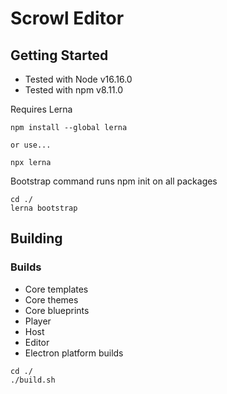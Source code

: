 # Scrowl Editor

## Getting Started
- Tested with Node v16.16.0
- Tested with npm v8.11.0

Requires Lerna

```
npm install --global lerna

or use...

npx lerna

```


Bootstrap command runs npm init on all packages

```
cd ./
lerna bootstrap
```

## Building
### Builds
- Core templates
- Core themes
- Core blueprints
- Player
- Host
- Editor
- Electron platform builds

```
cd ./
./build.sh
```
